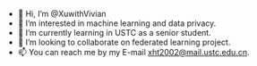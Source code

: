- 👋 Hi, I’m @XuwithVivian
- 👀 I’m interested in machine learning and data privacy.
- 🌱 I’m currently learning in USTC as a senior student.
- 💞️ I’m looking to collaborate on federated learning project.
- 📫 You can reach me by my E-mail xht2002@mail.ustc.edu.cn.

<!---
XuwithVivian/XuwithVivian is a ✨ special ✨ repository because its `README.md` (this file) appears on your GitHub profile.
You can click the Preview link to take a look at your changes.
--->
